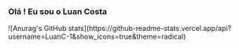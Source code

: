 ### Olá ! Eu sou o Luan Costa

<div>
  ![Anurag's GitHub stats](https://github-readme-stats.vercel.app/api?username=LuanC-1&show_icons=true&theme=radical)
</div>

